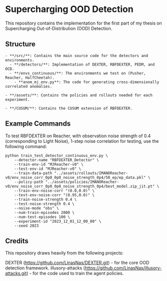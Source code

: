 # Supercharging OOD Detection

This repository contains the implementation for the first part of my thesis on Supercharging Out-of-Distribution (OOD) Detection.

## Structure

```
- **/src/**: Contains the main source code for the detectors and environments.
  - **/detectors/**: Implementation of DEXTER, RBFDEXTER, PEDM, and OCD.
  - **/envs_continuous/**: The environments we test on (Pusher, Reacher, HalfCheetah).
    - **anom_mj_env.py**: The code for generating cross-dimensionally correlated anomalies.

- **/assets/**: Contains the policies and rollouts needed for each experiment.

- **/CUSUM/**: Contains the CUSUM extension of RBFDEXTER.
```
## Example Commands
To test RBFDEXTER on Reacher, with observation noise strength of 0.4 (corresponding to Light Noise), 1-step noise correlation for testing, use the following command:

```
python train_test_detector_continuous_env.py \
    --detector-name "RBFDEXTER_Detector" \
    --train-env-id "MJReacher-v0" \
    --test-env-id "MJReacher-v0" \
    --train-data-path "../assets/rollouts/IMANOReacher-v0/env_noise_corr_0p0_0p0_noise_strength_0p4/50_ep/ep_data.pkl" \
    --policy-path "../assets/policies/IMANOReacher-v0/env_noise_corr_0p0_0p0_noise_strength_0p4/best_model.zip_jit.pt" \
    --train-env-noise-corr "(0.0,0.0)" \
    --test-env-noise-corr "(0.95,0.0)" \
    --train-noise-strength 0.4 \
    --test-noise-strength 0.4 \
    --noise-mode "obs" \
    --num-train-episodes 2000 \
    --num-test-episodes 100 \
    --experiment-id "2023_12_01_12_00_00" \
    --seed 2023
```

## Credits

This repository draws heavily from the following projects:

DEXTER (https://github.com/LinasNas/DEXTER.git) - for the core OOD detection framework.
illusory-attacks (https://github.com/LinasNas/illusory-attacks.git) - for the code used to train the agent policies.

